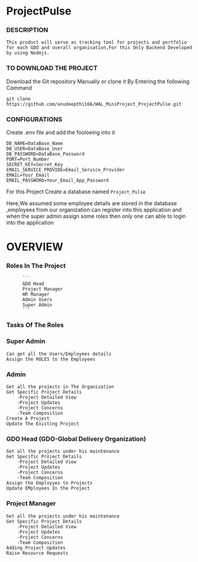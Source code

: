   # ProjectPulse
  
  ### DESCRIPTION

    
    This product will serve as tracking tool for projects and portfolio for each GDO and overall organisation,For this Only Backend Developed by using Nodejs.
  
  ### TO DOWNLOAD THE PROJECT
  
  Download the Git repository Manually  or clone it By Entering the following Command
  ~~~
  git clone https://github.com/anudeepthi166/WAL_MiniProject_ProjectPulse.git
  ~~~
  
  ### CONFIGURATIONS
  
  Create .env file and add the fooloeing into it
  
  ~~~
  DB_NAME=DataBase_Name
  DB_USER=DataBase_User
  DB_PASSWORD=DataBase_Password
  PORT=Port_Number
  SECRET_KEY=Secret_Key
  EMAIL_SERVICE_PROVIDE=Email_Service_Provider
  EMAIL=Your_Email
  EMAIL_PASSWORD=Your_Email_App_Password
  ~~~
  
  For this Project Create a database named ```Project_Pulse```
  
  Here,We assumed  some employee details are stored in the database ,employees from our organization can register into this application and when the super admin assign some roles then only one can able to login into the application
  
 # OVERVIEW
 
 ### Roles In The Project
 
          ```
          GDO Head
          Project Manager
          HR Manager
          Admin Users
          Super Admin
          ```
          
  ### Tasks Of The Roles
  ### Super Admin
  ```
  Can get all the Users/Employees details
  Assign the ROLES to the Employees
  ```
   
   
  ### Admin
  ```
  Get all the projects in The Organization
  Get Specific Project Details
      -Project Detailed View
      -Project Updates
      -Project Concerns
      -Team Composition
  Create A Project
  Update The Existing Project
  
  ```
  
   ### GDO Head (GDO-Global Delivery Organization)
  ```
  Get all the projects under his maintenance
  Get Specific Project Details
      -Project Detailed View
      -Project Updates
      -Project Concerns
      -Team Composition
  Assign the Employyes to Projects
  Update EMployees In the Project
  ```
  
   ### Project Manager
  ```
  Get all the projects under his maintenance
  Get Specific Project Details
      -Project Detailed View
      -Project Updates
      -Project Concerns
      -Team Composition
  Adding Project Updates
  Raise Resource Requests
  ```
  
  

